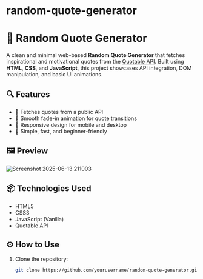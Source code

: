 # random-quote-generator
# 🌟 Random Quote Generator

A clean and minimal web-based **Random Quote Generator** that fetches inspirational and motivational quotes from the [Quotable API](https://github.com/lukePeavey/quotable). Built using **HTML**, **CSS**, and **JavaScript**, this project showcases API integration, DOM manipulation, and basic UI animations.

## 🔍 Features

- 📜 Fetches quotes from a public API
- 🎨 Smooth fade-in animation for quote transitions
- 📱 Responsive design for mobile and desktop
- 🚀 Simple, fast, and beginner-friendly

## 🖼️ Preview

![Screenshot 2025-06-13 211003](https://github.com/user-attachments/assets/4038f21d-bb5c-4b67-a073-b33f6df178bf)

## 📦 Technologies Used

- HTML5
- CSS3
- JavaScript (Vanilla)
- Quotable API

## ⚙️ How to Use

1. Clone the repository:
   ```bash
   git clone https://github.com/yourusername/random-quote-generator.git

